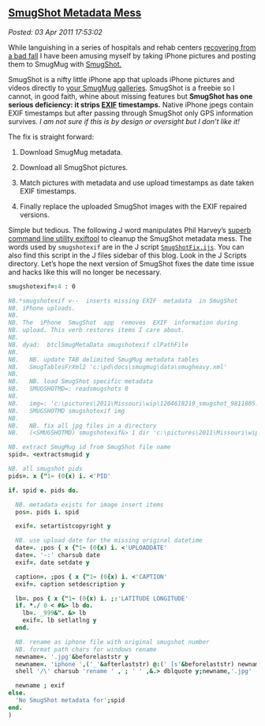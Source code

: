  
[SmugShot Metadata Mess](http://bakerjd99.wordpress.com/2011/04/03/smugshot-metadata-mess/)
-------------------------------------------------------------------------------------------

*Posted: 03 Apr 2011 17:53:02*

While languishing in a series of hospitals and rehab centers [recovering
from a bad
fall](http://bakerjd99.wordpress.com/2011/02/25/a-walk-in-the-park/) I
have been amusing myself by taking iPhone pictures and posting them to
SmugMug with
[SmugShot.](http://itunes.apple.com/us/app/smugshot/id284129416?mt=8)

SmugShot is a nifty little iPhone app that uploads iPhone pictures and
videos directly to [your SmugMug
galleries](http://conceptcontrol.smugmug.com/Themes/Diaries/SmugShots/16038397\_4tPwa).
SmugShot is a freebie so I cannot, in good faith, whine about missing
features but **SmugShot has one serious deficiency: it strips
[EXIF](http://graphicssoft.about.com/od/glossary/g/exif.htm)
timestamps.** Native iPhone jpegs contain EXIF timestamps but after
passing through SmugShot only GPS information survives. *I am not sure
if this is by design or oversight but I don’t like it!*

The fix is straight forward:

1.  Download SmugMug metadata.

2.  Download all SmugShot pictures.

3.  Match pictures with metadata and use upload timestamps as date taken
    EXIF timestamps.

4.  Finally replace the uploaded SmugShot images with the EXIF repaired
    versions.

Simple but tedious. The following J word manipulates Phil Harvey’s
[superb command line utility
exiftool](http://www.sno.phy.queensu.ca/~phil/exiftool/) to cleanup the
SmugShot metadata mess. The words used by `smugshotexif` are in the J
script [`SmugShotFix.ijs`](http://www.box.net/shared/qlp4999qre). You
can also find this script in the J files sidebar of this blog. Look in
the J Scripts directory. Let’s hope the next version of SmugShot fixes
the date time issue and hacks like this will no longer be necessary.

```J
smugshotexif=:4 : 0

NB.*smugshotexif v--  inserts missing EXIF  metadata  in SmugShot
NB. iPhone uploads.
NB.
NB. The  iPhone  SmugShot  app  removes  EXIF  information during
NB. upload. This verb restores items I care about.
NB.
NB. dyad:  btclSmugMetaData smugshotexif clPathFile
NB.
NB.   NB. update TAB delimited SmugMug metadata tables
NB.   SmugTablesFrXml2 'c:\pd\docs\smugmug\data\smugheavy.xml'
NB.
NB.   NB. load SmugShot specific metadata
NB.   SMUGSHOTMD=: readsmugshots 0
NB.
NB.   img=: 'c:\pictures\2011\Missouri\wip\1204618219_smugshot_9811805.jpg'
NB.   SMUGSHOTMD smugshotexif img
NB.
NB.   NB. fix all jpg files in a directory
NB.   (<SMUGSHOTMD) smugshotexif&> 1 dir 'c:\pictures\2011\Missouri\wip\*.jpg'

NB. extract SmugMug id from SmugShot file name
spid=. <extractsmugid y

NB. all smugshot pids
pids=. x {"1~ (0{x) i. <'PID'

if. spid e. pids do.

  NB. metadata exists for image insert items
  pos=. pids i. spid

  exif=. setartistcopyright y

  NB. use upload date for the missing original datetime
  date=. ;pos { x {"1~ (0{x) i. <'UPLOADDATE'
  date=. '-:' charsub date
  exif=. date setdate y

  caption=. ;pos { x {"1~ (0{x) i. <'CAPTION'
  exif=. caption setdescription y

  lb=. pos { x {"1~ (0{x) i. ;:'LATITUDE LONGITUDE'
  if. *./ 0 < #&> lb do.
	lb=. _999&". &> lb
	exif=. lb setlatlng y
  end.

  NB. rename as iphone file with original smugshot number
  NB. format path chars for windows rename
  newname=. '.jpg'&beforelaststr y
  newname=. 'iphone ',('_'&afterlaststr) @:(' [s'&beforelaststr) newname
  shell '/\' charsub 'rename ' , ; ' ' ,&.> dblquote y;newname,'.jpg'

  newname ; exif
else.
  'No SmugShot metadata for';spid
end.
)
```